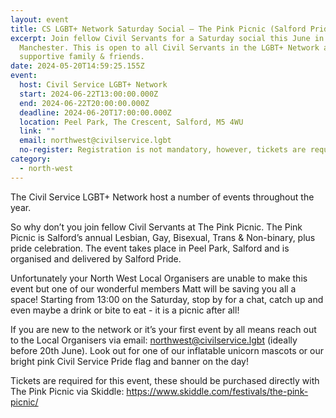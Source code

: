 ```yaml
---
layout: event
title: CS LGBT+ Network Saturday Social – The Pink Picnic (Salford Pride)
excerpt: Join fellow Civil Servants for a Saturday social this June in
  Manchester. This is open to all Civil Servants in the LGBT+ Network and their
  supportive family & friends.
date: 2024-05-20T14:59:25.155Z
event:
  host: Civil Service LGBT+ Network
  start: 2024-06-22T13:00:00.000Z
  end: 2024-06-22T20:00:00.000Z
  deadline: 2024-06-20T17:00:00.000Z
  location: Peel Park, The Crescent, Salford, M5 4WU
  link: ""
  email: northwest@civilservice.lgbt
  no-register: Registration is not mandatory, however, tickets are required! See below.
category:
  - north-west
---
```

The Civil Service LGBT+ Network host a number of events throughout the year.

So why don’t you join fellow Civil Servants at The Pink Picnic. The Pink Picnic is Salford’s annual Lesbian, Gay, Bisexual, Trans & Non-binary, plus pride celebration. The event takes place in Peel Park, Salford and is organised and delivered by Salford Pride.

Unfortunately your North West Local Organisers are unable to make this event but one of our wonderful members Matt will be saving you all a space! Starting from 13:00 on the Saturday, stop by for a chat, catch up and even maybe a drink or bite to eat - it is a picnic after all!

If you are new to the network or it’s your first event by all means reach out to the Local Organisers via email: [northwest@civilservice.lgbt](mailto:northwest@civilservice.lgbt) (ideally before 20th June). Look out for one of our inflatable unicorn mascots or our bright pink Civil Service Pride flag and banner on the day!

Tickets are required for this event, these should be purchased directly with The Pink Picnic via Skiddle: <https://www.skiddle.com/festivals/the-pink-picnic/>